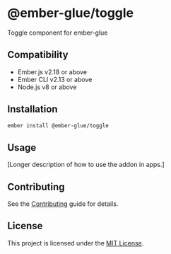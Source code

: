@ember-glue/toggle
==============================================================================

Toggle component for ember-glue

Compatibility
------------------------------------------------------------------------------

* Ember.js v2.18 or above
* Ember CLI v2.13 or above
* Node.js v8 or above


Installation
------------------------------------------------------------------------------

```sh
ember install @ember-glue/toggle
```

Usage
------------------------------------------------------------------------------

[Longer description of how to use the addon in apps.]

Contributing
------------------------------------------------------------------------------

See the [Contributing](CONTRIBUTING.md) guide for details.

License
------------------------------------------------------------------------------

This project is licensed under the [MIT License](LICENSE.md).
